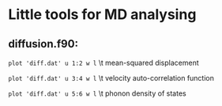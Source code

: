 # Little tools for MD analysing

## diffusion.f90:
`plot 'diff.dat' u 1:2 w l`
\t  mean-squared displacement

`plot 'diff.dat' u 3:4 w l`
\t  velocity auto-correlation function

`plot 'diff.dat' u 5:6 w l`
\t  phonon density of states